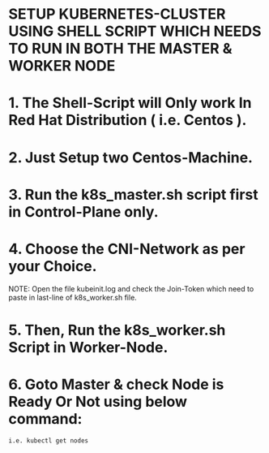 # SETUP KUBERNETES-CLUSTER USING SHELL SCRIPT WHICH NEEDS TO RUN IN BOTH THE MASTER & WORKER NODE


# 1. The Shell-Script will Only work In Red Hat Distribution ( i.e. Centos ).

# 2. Just Setup two Centos-Machine.

# 3. Run the k8s_master.sh  script first in Control-Plane only.

# 4. Choose the CNI-Network as per your Choice.

NOTE:
   Open the file kubeinit.log and check the Join-Token which need to paste in last-line of k8s_worker.sh file.

# 5. Then, Run the k8s_worker.sh Script in Worker-Node.

# 6. Goto Master & check Node is Ready Or Not using below command:
    i.e. kubectl get nodes